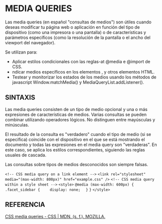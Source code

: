# MEDIA QUERIES
Las media queries (en español "consultas de medios") son útiles cuando deseas modificar tu página web o aplicación en función del tipo de dispositivo (como una impresora o una pantalla) o de características y parámetros específicos (como la resolución de la pantalla o el ancho del viewport del navegador).

Se utilizan para:
- Aplicar estilos condicionales con las reglas-at @media e @import de CSS.
- ndicar medios específicos en los elementos <link>, <source> y otros elementos HTML.
- Testear y monitorizar los estados de los medios usando los métodos de javascript Window.matchMedia() y MediaQueryList.addListener().

## SINTAXIS
Las media queries consisten de un tipo de medio opcional y una o más expresiones de características de medios. Varias consultas se pueden combinar utilizando operadores lógicos. No distinguen entre mayúsculas y minúsculas.

El resultado de la consulta es "verdadero" cuando el tipo de medio (si se especifica) coincide con el dispositivo en el que se está mostrando el documento y todas las expresiones en el media query son "verdaderas". En este caso, se aplica los estilos correspondientes, siguiendo las reglas usuales de cascada.

Las consultas sobre tipos de medios desconocidos son siempre falsas.

`<!-- CSS media query on a link element -->`
`<link rel="stylesheet" media="(max-width: 800px)" href="example.css" />`
`<!-- CSS media query within a style sheet -->`
`<style>`
`@media (max-width: 600px) {`
`  .facet_sidebar {`
`    display: none;`
`  }`
`}`
`</style>`

## REFERENCIA
[CSS media queries - CSS | MDN. (s. f.). MOZILLA.](https://developer.mozilla.org/es/docs/Web/CSS/Media_Queries/Using_media_queries)